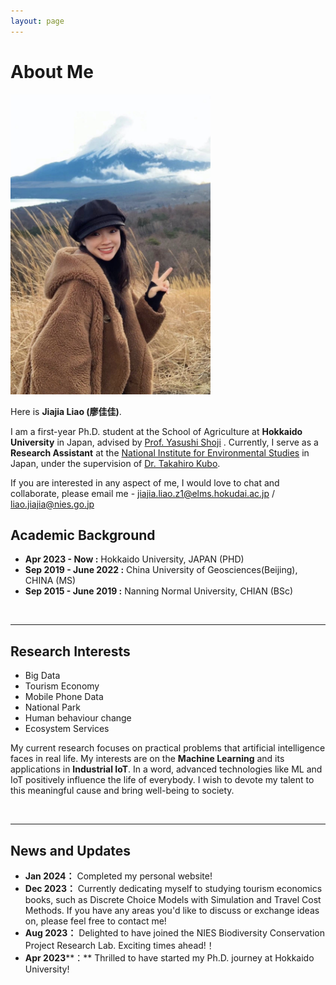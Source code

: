 ```yaml
---
layout: page
---
```


# About Me

<img src="blogs/web.assets/WechatIMG131.jpg" class="floatpic" width="320" height="480">

Here is **Jiajia Liao (廖佳佳)**.

I am a first-year Ph.D. student at the School of Agriculture at **Hokkaido University** in Japan, advised by [Prof. Yasushi Shoji](https://yshoji5.wixsite.com/yshoji) . Currently, I serve as a **Research Assistant** at the [National Institute for Environmental Studies](https://www.nies.go.jp/) in Japan, under the supervision of [Dr. Takahiro Kubo](https://kubotaka.wixsite.com/blog).

If you are interested in any aspect of me, I would love to chat and collaborate, please email me  -  [jiajia.liao.z1@elms.hokudai.ac.jp](mailto:jiajia.liao.z1@elms.hokudai.ac.jp) / [liao.jiajia@nies.go.jp](mailto:liao.jiajia@nies.go.jp)

## Academic Background

- **Apr 2023 - Now :** Hokkaido University,  JAPAN  (PHD)
- **Sep 2019 - June 2022 :** China University of Geosciences(Beijing),  CHINA  (MS)
- **Sep 2015 - June 2019 :** Nanning Normal University, CHIAN  (BSc)

<br>

---

## Research Interests

- Big Data
- Tourism Economy
- Mobile Phone Data
- National Park
- Human behaviour change
- Ecosystem Services

My current research focuses on practical problems that artificial intelligence faces in real life. My interests are on the **Machine Learning** and its applications in **Industrial IoT**. In a word, advanced technologies like ML and IoT positively influence the life of everybody.  I wish to devote my talent to this meaningful cause and bring well-being to society.

<br>

---

## News and Updates

- **Jan 2024：** Completed my personal website!
- **Dec 2023：** Currently dedicating myself to studying tourism economics books, such as Discrete Choice Models with Simulation and Travel Cost Methods. If you have any areas you'd like to discuss or exchange ideas on, please feel free to contact me!
- **Aug 2023：** Delighted to have joined the NIES Biodiversity Conservation Project Research Lab. Exciting times ahead!！
- **Apr 2023****：** Thrilled to have started my Ph.D. journey at Hokkaido University!

<br>


